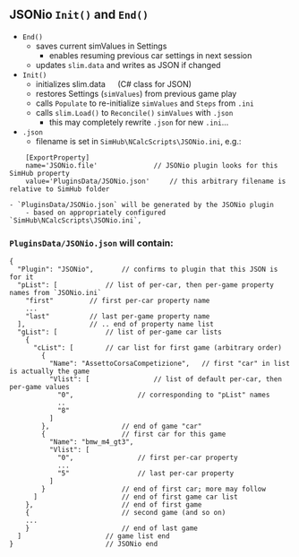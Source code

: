 ## JSONio `Init()` and `End()`  
- `End()`
	- saves current simValues in Settings
		- enables resuming previous car settings in next session
	- updates `slim.data` and writes as JSON if changed
- `Init()`
	- initializes slim.data &emsp; (C# class for JSON)
	- restores Settings (`simValues`) from previous game play
	- calls `Populate` to re-initialize `simValues` and `Steps` from `.ini`
	- calls `slim.Load()` to `Reconcile()` `simValues` with `.json` 
		- this may completely rewrite `.json` for new `.ini`...
- `.json`
	- filename is set in `SimHub\NCalcScripts\JSONio.ini`, e.g.:  
```
	[ExportProperty]
	name='JSONio.file'				// JSONio plugin looks for this SimHub property
	value='PluginsData/JSONio.json'		// this arbitrary filename is relative to SimHub folder
```
	- `PluginsData/JSONio.json` will be generated by the JSONio plugin
		- based on appropriately configured `SimHub\NCalcScripts\JSONio.ini`,
### `PluginsData/JSONio.json` will contain:
```
{
  "Plugin": "JSONio", 		// confirms to plugin that this JSON is for it
  "pList": [			// list of per-car, then per-game property names from `JSONio.ini`
	"first"			// first per-car property name
	...
	"last"			// last per-game property name
  ],				// .. end of property name list
  "gList": [			// list of per-game car lists
    {
      "cList": [		// car list for first game (arbitrary order)
        {
          "Name": "AssettoCorsaCompetizione",	// first "car" in list is actually the game
          "Vlist": [				// list of default per-car, then per-game values
            "0",				// corresponding to "pList" names
            ..
            "8"
          ]
        },					// end of game "car"
        {					// first car for this game
          "Name": "bmw_m4_gt3",
          "Vlist": [
            "0",				// first per-car property
			...
            "5"					// last per-car property
          ]
        }					// end of first car; more may follow
      ]						// end of first game car list
    },						// end of first game
    {						// second game (and so on)
	...
	}						// end of last game
  ]						// game list end
}						// JSONio end
```
